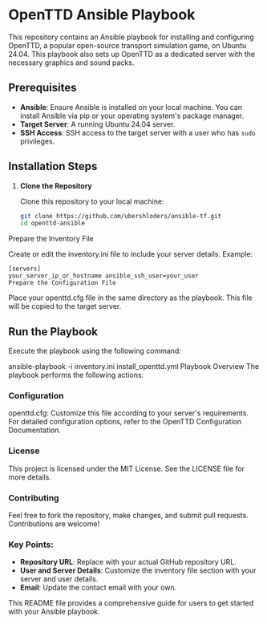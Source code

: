 # OpenTTD Ansible Playbook

This repository contains an Ansible playbook for installing and configuring OpenTTD, a popular open-source transport simulation game, on Ubuntu 24.04. This playbook also sets up OpenTTD as a dedicated server with the necessary graphics and sound packs.

## Prerequisites

- **Ansible**: Ensure Ansible is installed on your local machine. You can install Ansible via pip or your operating system's package manager.
- **Target Server**: A running Ubuntu 24.04 server.
- **SSH Access**: SSH access to the target server with a user who has `sudo` privileges.

## Installation Steps

1. **Clone the Repository**

   Clone this repository to your local machine:

   ```sh
   git clone https://github.com/ubershloders/ansible-tf.git
   cd openttd-ansible
Prepare the Inventory File

Create or edit the inventory.ini file to include your server details. Example:
```
[servers]
your_server_ip_or_hostname ansible_ssh_user=your_user
Prepare the Configuration File
```
Place your openttd.cfg file in the same directory as the playbook. This file will be copied to the target server.

## Run the Playbook

Execute the playbook using the following command:

ansible-playbook -i inventory.ini install_openttd.yml
Playbook Overview
The playbook performs the following actions:

### Configuration
openttd.cfg: Customize this file according to your server's requirements. For detailed configuration options, refer to the OpenTTD Configuration Documentation.
### License
This project is licensed under the MIT License. See the LICENSE file for more details.

### Contributing
Feel free to fork the repository, make changes, and submit pull requests. Contributions are welcome!

### Key Points:

- **Repository URL**: Replace with your actual GitHub repository URL.
- **User and Server Details**: Customize the inventory file section with your server and user details.
- **Email**: Update the contact email with your own.

This README file provides a comprehensive guide for users to get started with your Ansible playbook.